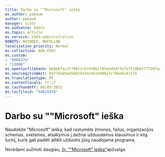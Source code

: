 ```yaml
---
title: Darbo su ""Microsoft" ieška
ms.author: pebaum
author: pebaum
manager: scotv
ms.audience: Admin
ms.topic: article
ms.service: o365-administration
ROBOTS: NOINDEX, NOFOLLOW
localization_priority: Normal
ms.collection: Adm_O365
ms.custom:
- "9006479"
- "11046"
ms.openlocfilehash: b68ebf4c3f70821c67420b1785eb4547fe7ef210bb277720fadc26309872467e
ms.sourcegitcommit: b5f7da89a650d2915dc652449623c78be6247175
ms.translationtype: MT
ms.contentlocale: lt-LT
ms.lasthandoff: 08/05/2021
ms.locfileid: "54025978"
---
```

# <a name="get-started-with-microsoft-search"></a>Darbo su ""Microsoft" ieška

Naudokite "Microsoft" ieška, kad rastumėte žmones, failus, organizacijos schemas, svetaines, atsakymus į dažnai užduodamus klausimus ir kitą turinį, kuris gali padėti atlikti užduotis jūsų naudojama programa.

Norėdami sužinoti daugiau, [žr. ""Microsoft" ieška"](https://go.microsoft.com/fwlink/?linkid=2157644)apžvalga.
